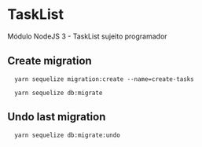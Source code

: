 # TaskList

Módulo NodeJS 3 - TaskList sujeito programador

## Create migration

```
  yarn sequelize migration:create --name=create-tasks
```

```
  yarn sequelize db:migrate
```

## Undo last migration

```
  yarn sequelize db:migrate:undo
```
